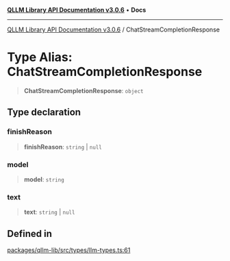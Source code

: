 [**QLLM Library API Documentation v3.0.6**](../README.md) • **Docs**

---

[QLLM Library API Documentation v3.0.6](../globals.md) / ChatStreamCompletionResponse

# Type Alias: ChatStreamCompletionResponse

> **ChatStreamCompletionResponse**: `object`

## Type declaration

### finishReason

> **finishReason**: `string` \| `null`

### model

> **model**: `string`

### text

> **text**: `string` \| `null`

## Defined in

[packages/qllm-lib/src/types/llm-types.ts:61](https://github.com/quantalogic/qllm/blob/b15a3aa4af263bce36ea091a0f29bf1255b95497/packages/qllm-lib/src/types/llm-types.ts#L61)
